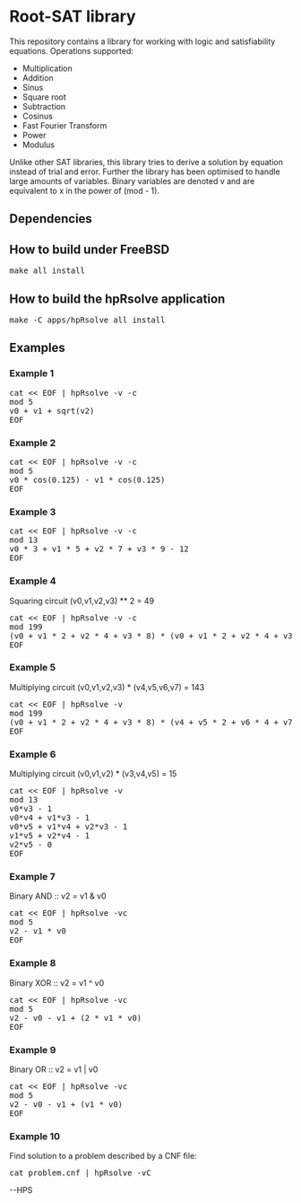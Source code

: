 # Root-SAT library

This repository contains a library for working with logic and
satisfiability equations. Operations supported:

- Multiplication
- Addition
- Sinus
- Square root
- Subtraction
- Cosinus
- Fast Fourier Transform
- Power
- Modulus

Unlike other SAT libraries, this library tries to derive a solution by
equation instead of trial and error. Further the library has been
optimised to handle large amounts of variables. Binary variables are
denoted v<N> and are equivalent to x<N> in the power of (mod - 1).

## Dependencies

## How to build under FreeBSD
<pre>
make all install
</pre>

## How to build the hpRsolve application
<pre>
make -C apps/hpRsolve all install
</pre>

## Examples

### Example 1
<pre>
cat << EOF | hpRsolve -v -c
mod 5
v0 + v1 + sqrt(v2)
EOF
</pre>

### Example 2
<pre>
cat << EOF | hpRsolve -v -c
mod 5
v0 * cos(0.125) - v1 * cos(0.125)
EOF
</pre>

### Example 3
<pre>
cat << EOF | hpRsolve -v -c
mod 13
v0 * 3 + v1 * 5 + v2 * 7 + v3 * 9 - 12
EOF
</pre>

### Example 4
Squaring circuit (v0,v1,v2,v3) ** 2 = 49
<pre>
cat << EOF | hpRsolve -v -c
mod 199
(v0 + v1 * 2 + v2 * 4 + v3 * 8) * (v0 + v1 * 2 + v2 * 4 + v3 * 8) - 49
EOF
</pre>

### Example 5
Multiplying circuit (v0,v1,v2,v3) * (v4,v5,v6,v7) = 143
<pre>
cat << EOF | hpRsolve -v
mod 199
(v0 + v1 * 2 + v2 * 4 + v3 * 8) * (v4 + v5 * 2 + v6 * 4 + v7 * 8) - 143
EOF
</pre>

### Example 6
Multiplying circuit (v0,v1,v2) * (v3,v4,v5) = 15
<pre>
cat << EOF | hpRsolve -v
mod 13
v0*v3 - 1
v0*v4 + v1*v3 - 1
v0*v5 + v1*v4 + v2*v3 - 1
v1*v5 + v2*v4 - 1
v2*v5 - 0
EOF
</pre>

### Example 7
Binary AND :: v2 = v1 & v0
<pre>
cat << EOF | hpRsolve -vc
mod 5
v2 - v1 * v0
EOF
</pre>

### Example 8
Binary XOR :: v2 = v1 ^ v0
<pre>
cat << EOF | hpRsolve -vc
mod 5
v2 - v0 - v1 + (2 * v1 * v0)
EOF
</pre>

### Example 9
Binary OR :: v2 = v1 | v0
<pre>
cat << EOF | hpRsolve -vc
mod 5
v2 - v0 - v1 + (v1 * v0)
EOF
</pre>

### Example 10
Find solution to a problem described by a CNF file:
<pre>
cat problem.cnf | hpRsolve -vC
</pre>

--HPS
